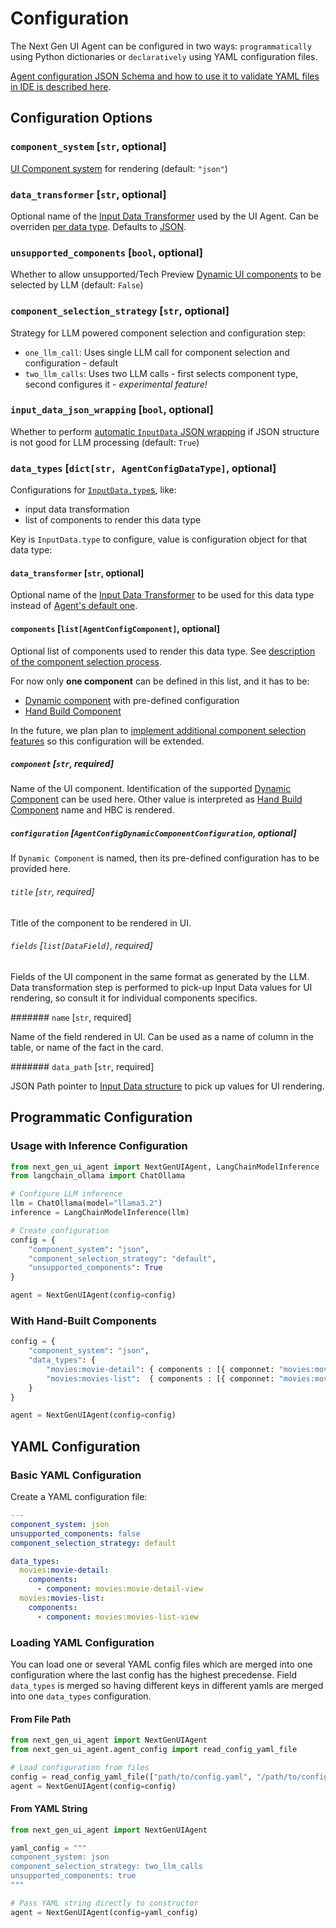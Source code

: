 # Configuration

The Next Gen UI Agent can be configured in two ways: `programmatically` using Python dictionaries or `declaratively` using YAML configuration files.

[Agent configuration JSON Schema and how to use it to validate YAML files in IDE is described here](../spec/config.md).

## Configuration Options

### `component_system` [`str`, optional]

[UI Component system](renderer/index.md) for rendering (default: `"json"`)

### `data_transformer` [`str`, optional] 

Optional name of the [Input Data Transformer](input_data/transformation.md) used by the UI Agent. 
Can be overriden [per data type](#data_transformer-str-optional_1). Defaults to [JSON](./input_data/transformation.md#json-transformer).


### `unsupported_components` [`bool`, optional]

Whether to allow unsupported/Tech Preview [Dynamic UI components](data_ui_blocks/dynamic_components.md) to be selected by LLM (default: `False`)

### `component_selection_strategy` [`str`, optional]

Strategy for LLM powered component selection and configuration step:

- `one_llm_call`: Uses single LLM call for component selection and configuration - default
- `two_llm_calls`: Uses two LLM calls - first selects component type, second configures it - *experimental feature!*

### `input_data_json_wrapping` [`bool`, optional]

Whether to perform [automatic `InputData` JSON wrapping](input_data/structure.md#automatic-json-wrapping) if JSON structure is not good for LLM processing (default: `True`)

### `data_types` [`dict[str, AgentConfigDataType]`, optional]

Configurations for [`InputData.type`s](input_data/index.md#inputdata-object-fields), like:

* input data transformation
* list of components to render this data type

Key is `InputData.type` to configure, value is configuration object for that data type:

#### `data_transformer` [`str`, optional] 

Optional name of the [Input Data Transformer](input_data/transformation.md) to be used for this data type instead of [Agent's default one](#data_transformer-str-optional).


#### `components` [`list[AgentConfigComponent]`, optional]

Optional list of components used to render this data type. See [description of the component selection process](data_ui_blocks/index.md#selection-and-configuration-process).

For now only **one component** can be defined in this list, and it has to be:

* [Dynamic component](./data_ui_blocks/dynamic_components.md) with pre-defined configuration
* [Hand Build Component](./data_ui_blocks/hand_build_components.md)

In the future, we plan plan to [implement additional component selection features](data_ui_blocks/index.md#selection-and-configuration-process) so this configuration will be extended.


##### `component` [`str`, required]

Name of the UI component. Identification of the supported [Dynamic Component](./data_ui_blocks/dynamic_components.md) can be used here.
Other value is interpreted as [Hand Build Component](./data_ui_blocks/hand_build_components.md) name and HBC is rendered.


##### `configuration` [`AgentConfigDynamicComponentConfiguration`, optional]

If `Dynamic Component` is named, then its pre-defined configuration has to be provided here.

###### `title` [`str`, required]

Title of the component to be rendered in UI.


###### `fields` [`list[DataField]`, required]

Fields of the UI component in the same format as generated by the LLM. Data transformation step is performed 
to pick-up Input Data values for UI rendering, so consult it for individual components specifics.

####### `name` [`str`, required]

Name of the field rendered in UI. Can be used as a name of column in the table, or name of the fact in the card.

####### `data_path` [`str`, required]

JSON Path pointer to [Input Data structure](./input_data/structure.md) to pick up values for UI rendering.


## Programmatic Configuration

### Usage with Inference Configuration

```python
from next_gen_ui_agent import NextGenUIAgent, LangChainModelInference
from langchain_ollama import ChatOllama

# Configure LLM inference
llm = ChatOllama(model="llama3.2")
inference = LangChainModelInference(llm)

# Create configuration
config = {
    "component_system": "json",
    "component_selection_strategy": "default",
    "unsupported_components": True
}

agent = NextGenUIAgent(config=config)
```

### With Hand-Built Components

```python
config = {
    "component_system": "json",
    "data_types": {
        "movies:movie-detail": { components : [{ componnet: "movies:movie-detail-view"}]},
        "movies:movies-list":  { components : [{ componnet: "movies:movies-list-view"}]},
    }
}

agent = NextGenUIAgent(config=config)
```

## YAML Configuration

### Basic YAML Configuration

Create a YAML configuration file:

```yaml
---
component_system: json
unsupported_components: false
component_selection_strategy: default

data_types:
  movies:movie-detail: 
    components:
      - component: movies:movie-detail-view
  movies:movies-list:
    components:
      - component: movies:movies-list-view
```

### Loading YAML Configuration

You can load one or several YAML config files which are merged into one configuration where the last config has the highest precedense.
Field `data_types` is merged so having different keys in different yamls are merged into one `data_types` configuration.

#### From File Path

```python
from next_gen_ui_agent import NextGenUIAgent
from next_gen_ui_agent.agent_config import read_config_yaml_file

# Load configuration from files
config = read_config_yaml_file(["path/to/config.yaml", "/path/to/config2.yaml"])
agent = NextGenUIAgent(config=config)
```

#### From YAML String

```python
from next_gen_ui_agent import NextGenUIAgent

yaml_config = """
component_system: json
component_selection_strategy: two_llm_calls
unsupported_components: true
"""

# Pass YAML string directly to constructor
agent = NextGenUIAgent(config=yaml_config)
```
